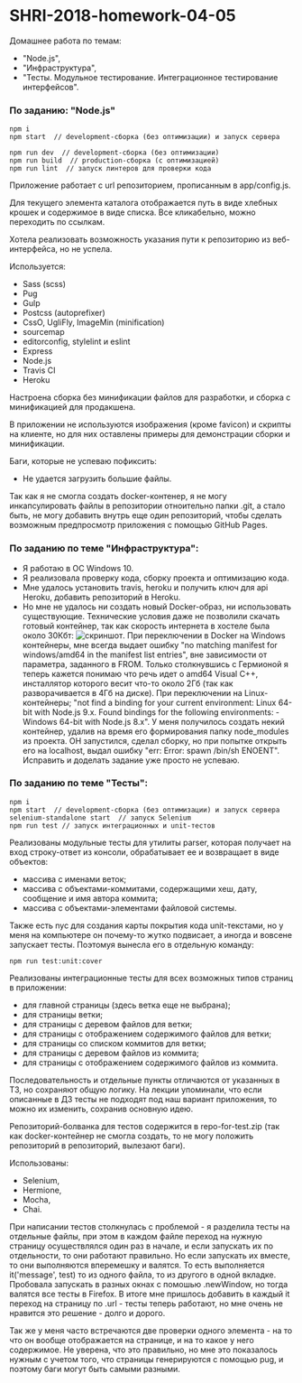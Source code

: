 # SHRI-2018-homework-04-05

Домашнее работа по темам: 
* "Node.js",
* "Инфраструктура",
* "Тесты. Модульное тестирование. Интеграционное тестирование интерфейсов".

### По заданию: "Node.js"

```
npm i
npm start  // development-сборка (без оптимизации) и запуск сервера

npm run dev  // development-сборка (без оптимизации)
npm run build  // production-сборка (с оптимизацией)
npm run lint  // запуск линтеров для проверки кода
```
Приложение работает с url репозиторием, прописанным в app/config.js.

Для текущего элемента каталога отображается путь в виде хлебных крошек и содержимое в виде списка.
Все кликабельно, можно переходить по ссылкам.

Хотела реализовать возможность указания пути к репозиторию из веб-интерфейса, но не успела.

Используется:
* Sass (scss)
* Pug
* Gulp
* Postcss (autoprefixer)
* CssO, UgliFly, ImageMin (minification)
* sourcemap
* editorconfig, stylelint и eslint
* Express
* Node.js
* Travis CI
* Heroku

Настроена сборка без минификации файлов для разработки, и сборка с минификацией для продакшена.

В приложении не используются изображения (кроме favicon) и скрипты на клиенте, но для них оставлены примеры для демонстрации сборки и минификации.

Баги, которые не успеваю пофиксить:
* Не удается загрузить большие файлы.

Так как я не смогла создать docker-контенер, я не могу инкапсулировать файлы в репозитории отноительно папки .git, а стало быть, не могу добавить внутрь еще один репозиторий, чтобы сделать возможным предпросмотр приложения с помощью GitHub Pages.

### По заданию по теме "Инфраструктура": 
* Я работаю в ОС Windows 10.
* Я реализовала проверку кода, сборку проекта и оптимизацию кода.
* Мне удалось установить travis, heroku и получить ключ для api Heroku, добавить репозиторий в Heroku. 
* Но мне не удалось ни создать новый Docker-образ, ни использовать существующие. Технические условия даже не позволили скачать готовый контейнер, так как скорость интернета в хостеле была около 30Кбт:
![скриншот](https://yandex.ru/internet/informer/white/ru/30504.837983352634-184017.33990147783.png).
При переключении в Docker на Windows контейнеры, мне всегда выдает ошибку "no matching manifest for windows/amd64 in the manifest list entries", вне зависимости от параметра, заданного в FROM. Только столкнувшись с Гермионой я теперь кажется понимаю что речь идет о amd64 Visual C++, инсталлятор которого весит что-то около 2Гб (так как разворачивается в 4Гб на диске). При переключении на Linux-контейнеры; "not find a binding for your current environment: Linux 64-bit with Node.js 9.x. Found bindings for the following environments: - Windows 64-bit with Node.js 8.x". У меня получилось создать некий контейнер, удалив на время его формирования папку node_modules из проекта. ОН запустился, сделал сборку, но при попытке открыть его на localhost, выдал ошибку "err: Error: spawn /bin/sh ENOENT". Исправить и доделать задание уже просто не успеваю.

### По заданию по теме "Тесты":

```
npm i
npm start  // development-сборка (без оптимизации) и запуск сервера
selenium-standalone start  // запуск Selenium
npm run test // запуск интеграционных и unit-тестов
```

Реализованы модульные тесты для утилиты parser, которая получает на вход строку-ответ из консоли, обрабатывает ее и возвращает в виде объектов:
* массива с именами веток;
* массива с объектами-коммитами, содержащими хеш, дату, сообщение и имя автора коммита;
* массива с объектами-элементами файловой системы.  

Также есть nyc для создания карты покрытия кода unit-текстами, но у меня на компьютере он почему-то жутко подвисает, а иногда и вовсене запускает тесты. Поэтомуя вынесла его в отдельную команду:  
```
npm run test:unit:cover
```

Реализованы интеграционные тесты для всех возможных типов страниц в приложении:
* для главной страницы (здесь ветка еще не выбрана);
* для страницы ветки;
* для страницы с деревом файлов для ветки;
* для страницы с отображением содержимого файлов для ветки;
* для страницы со списком коммитов для ветки;
* для страницы с деревом файлов из коммита;
* для страницы с отображением содержимого файлов из коммита.  

Последовательность и отдельные пункты отличаются от указанных в ТЗ, но сохраняют общую логику. На лекции упоминали, что если описанные в ДЗ тесты не подходят под наш вариант приложения, то можно их изменить, сохранив основную идею.

Репозиторий-болванка для тестов содержится в repo-for-test.zip (так как docker-контейнер не смогла создать, то не могу положить репозиторий в репозиторий, вылезают баги).

Использованы:
* Selenium,
* Hermione,
* Mocha,
* Chai.

При написании тестов столкнулась с проблемой - я разделила тесты на отдельные файлы, при этом в каждом файле переход на нужную страницу осуществлялся один раз в начале, и если запускать их по отдельности, то они работают правильно. Но если запускать их вместе, то они выполняются вперемешку и валятся. То есть выполняется it('message', test) то из одного файла, то из другого в одной вкладке. Пробовала запускать в разных окнах с помошью .newWindow, но тогда валятся все тесты в Firefox. В итоге мне пришлось добавить в каждый it переход на страницу по .url - тесты теперь работают, но мне очень не нравится это решение - долго и дорого.  
  
Так же у меня часто встречаются две проверки одного элемента - на то что он вообще отображается на странице, и на то какое у него содержимое. Не уверена, что это правильно, но мне это показалось нужным с учетом того, что страницы генерируются с помощью pug, и поэтому баги могут быть самыми разными.
